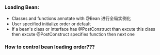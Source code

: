 ### Loading Bean:
- Classes and functions annotate with @Bean 进行全局实例化
- User specified initialize order or default
- If a bean's class or interface has @PostConstruct than excute this class then excute @PostConstruct specifies function then next one 
### How to control bean loading order???

